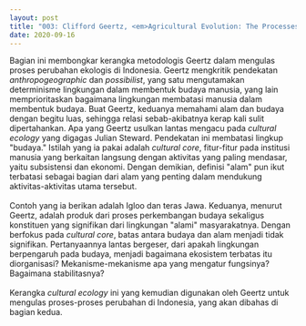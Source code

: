 ```yaml
---
layout: post
title: "003: Clifford Geertz, <em>Agricultural Evolution: The Processes of Ecological Change in Indonesia</em> (1937), Part I"
date: 2020-09-16
---
```

Bagian ini membongkar kerangka metodologis Geertz dalam mengulas proses perubahan ekologis di Indonesia. Geertz mengkritik pendekatan *anthropogeographic* dan *possibilist*, yang satu mengutamakan determinisme lingkungan dalam membentuk budaya manusia, yang lain memprioritaskan bagaimana lingkungan membatasi manusia dalam membentuk budaya. Buat Geertz, keduanya memahami alam dan budaya dengan begitu luas, sehingga relasi sebab-akibatnya kerap kali sulit dipertahankan. Apa yang Geertz usulkan lantas mengacu pada *cultural ecology* yang digagas Julian Steward. Pendekatan ini membatasi lingkup "budaya." Istilah yang ia pakai adalah *cultural core*, fitur-fitur pada institusi manusia yang berkaitan langsung dengan aktivitas yang paling mendasar, yaitu subsistensi dan ekonomi. Dengan demikian, definisi "alam" pun ikut terbatasi sebagai bagian dari alam yang penting dalam mendukung aktivitas-aktivitas utama tersebut. 
<br/><br/> Contoh yang ia berikan adalah Igloo dan teras Jawa. Keduanya, menurut Geertz, adalah produk dari proses perkembangan budaya sekaligus konstituen yang signifikan dari lingkungan "alami" masyarakatnya. Dengan berfokus pada *cultural core*, batas antara budaya dan alam menjadi tidak signifikan. Pertanyaannya lantas bergeser, dari apakah lingkungan berpengaruh pada budaya, menjadi bagaimana ekosistem terbatas itu diorganisasi? Mekanisme-mekanisme apa yang mengatur fungsinya? Bagaimana stabilitasnya?
<br/><br/> Kerangka *cultural ecology* ini yang kemudian digunakan oleh Geertz untuk mengulas proses-proses perubahan di Indonesia, yang akan dibahas di bagian kedua.
